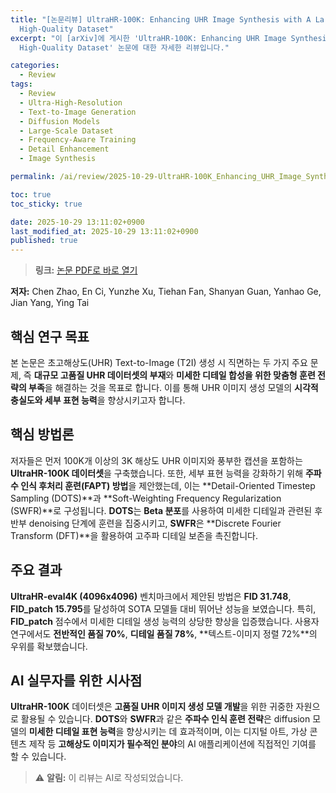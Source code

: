 ```yaml
---
title: "[논문리뷰] UltraHR-100K: Enhancing UHR Image Synthesis with A Large-Scale
  High-Quality Dataset"
excerpt: "이 [arXiv]에 게시한 'UltraHR-100K: Enhancing UHR Image Synthesis with A Large-Scale
  High-Quality Dataset' 논문에 대한 자세한 리뷰입니다."

categories:
  - Review
tags:
  - Review
  - Ultra-High-Resolution
  - Text-to-Image Generation
  - Diffusion Models
  - Large-Scale Dataset
  - Frequency-Aware Training
  - Detail Enhancement
  - Image Synthesis

permalink: /ai/review/2025-10-29-UltraHR-100K_Enhancing_UHR_Image_Synthesis_with_A_Large-Scale_High-Quality_Dataset/

toc: true
toc_sticky: true

date: 2025-10-29 13:11:02+0900
last_modified_at: 2025-10-29 13:11:02+0900
published: true
---
```

> **링크:** [논문 PDF로 바로 열기](https://arxiv.org/abs/2510.20661)

**저자:** Chen Zhao, En Ci, Yunzhe Xu, Tiehan Fan, Shanyan Guan, Yanhao Ge, Jian Yang, Ying Tai



## 핵심 연구 목표
본 논문은 초고해상도(UHR) Text-to-Image (T2I) 생성 시 직면하는 두 가지 주요 문제, 즉 **대규모 고품질 UHR 데이터셋의 부재**와 **미세한 디테일 합성을 위한 맞춤형 훈련 전략의 부족**을 해결하는 것을 목표로 합니다. 이를 통해 UHR 이미지 생성 모델의 **시각적 충실도와 세부 표현 능력**을 향상시키고자 합니다.

## 핵심 방법론
저자들은 먼저 100K개 이상의 3K 해상도 UHR 이미지와 풍부한 캡션을 포함하는 **UltraHR-100K 데이터셋**을 구축했습니다. 또한, 세부 표현 능력을 강화하기 위해 **주파수 인식 후처리 훈련(FAPT) 방법**을 제안했는데, 이는 **Detail-Oriented Timestep Sampling (DOTS)**과 **Soft-Weighting Frequency Regularization (SWFR)**로 구성됩니다. **DOTS**는 **Beta 분포**를 사용하여 미세한 디테일과 관련된 후반부 denoising 단계에 훈련을 집중시키고, **SWFR**은 **Discrete Fourier Transform (DFT)**을 활용하여 고주파 디테일 보존을 촉진합니다.

## 주요 결과
**UltraHR-eval4K (4096x4096)** 벤치마크에서 제안된 방법은 **FID 31.748**, **FID_patch 15.795**를 달성하여 SOTA 모델들 대비 뛰어난 성능을 보였습니다. 특히, **FID_patch** 점수에서 미세한 디테일 생성 능력의 상당한 향상을 입증했습니다. 사용자 연구에서도 **전반적인 품질 70%**, **디테일 품질 78%**, **텍스트-이미지 정렬 72%**의 우위를 확보했습니다.

## AI 실무자를 위한 시사점
**UltraHR-100K** 데이터셋은 **고품질 UHR 이미지 생성 모델 개발**을 위한 귀중한 자원으로 활용될 수 있습니다. **DOTS**와 **SWFR**과 같은 **주파수 인식 훈련 전략**은 diffusion 모델의 **미세한 디테일 표현 능력**을 향상시키는 데 효과적이며, 이는 디지털 아트, 가상 콘텐츠 제작 등 **고해상도 이미지가 필수적인 분야**의 AI 애플리케이션에 직접적인 기여를 할 수 있습니다.

> ⚠️ **알림:** 이 리뷰는 AI로 작성되었습니다.